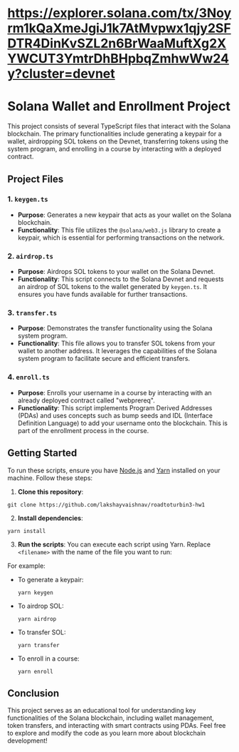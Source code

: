 
# https://explorer.solana.com/tx/3Noyrm1kQaXmeJgiJ1k7AtMvpwx1qjy2SFDTR4DinKvSZL2n6BrWaaMuftXg2XYWCUT3YmtrDhBHpbqZmhwWw24y?cluster=devnet


# Solana Wallet and Enrollment Project

This project consists of several TypeScript files that interact with the Solana blockchain. The primary functionalities include generating a keypair for a wallet, airdropping SOL tokens on the Devnet, transferring tokens using the system program, and enrolling in a course by interacting with a deployed contract.

## Project Files

### 1. `keygen.ts`
- **Purpose**: Generates a new keypair that acts as your wallet on the Solana blockchain.
- **Functionality**: This file utilizes the `@solana/web3.js` library to create a keypair, which is essential for performing transactions on the network.

### 2. `airdrop.ts`
- **Purpose**: Airdrops SOL tokens to your wallet on the Solana Devnet.
- **Functionality**: This script connects to the Solana Devnet and requests an airdrop of SOL tokens to the wallet generated by `keygen.ts`. It ensures you have funds available for further transactions.

### 3. `transfer.ts`
- **Purpose**: Demonstrates the transfer functionality using the Solana system program.
- **Functionality**: This file allows you to transfer SOL tokens from your wallet to another address. It leverages the capabilities of the Solana system program to facilitate secure and efficient transfers.

### 4. `enroll.ts`
- **Purpose**: Enrolls your username in a course by interacting with an already deployed contract called "webprereq".
- **Functionality**: This script implements Program Derived Addresses (PDAs) and uses concepts such as bump seeds and IDL (Interface Definition Language) to add your username onto the blockchain. This is part of the enrollment process in the course.

## Getting Started

To run these scripts, ensure you have [Node.js](https://nodejs.org/) and [Yarn](https://yarnpkg.com/) installed on your machine. Follow these steps:

1. **Clone this repository**:
```
git clone https://github.com/lakshayvaishnav/roadtoturbin3-hw1
```
2. **Install dependencies**:
```
yarn install
```

3. **Run the scripts**:
You can execute each script using Yarn. Replace `<filename>` with the name of the file you want to run:

For example:
- To generate a keypair:
  ```
  yarn keygen
  ```
- To airdrop SOL:
  ```
  yarn airdrop
  ```
- To transfer SOL:
  ```
  yarn transfer
  ```
- To enroll in a course:
  ```
  yarn enroll
  ```

## Conclusion

This project serves as an educational tool for understanding key functionalities of the Solana blockchain, including wallet management, token transfers, and interacting with smart contracts using PDAs. Feel free to explore and modify the code as you learn more about blockchain development!

